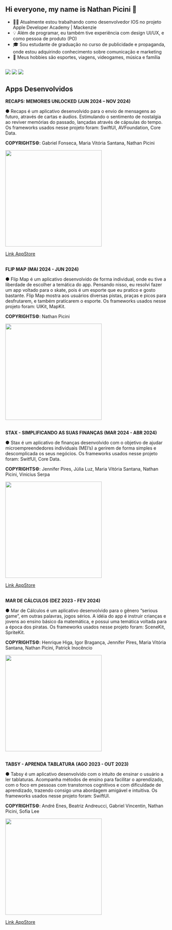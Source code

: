 ## Hi everyone, my name is Nathan Picini 👋

- 🧑‍💻 Atualmente estou trabalhando como desenvolvedor IOS no projeto Apple Developer Academy | Mackenzie
- 💡 Além de programar, eu também tive experiência com design UI/UX, e como pessoa de produto (PO)
- 🎓 Sou estudante de graduação no curso de publicidade e propaganda, onde estou adquirindo conhecimento sobre comunicação e marketing
- 🌱 Meus hobbies são esportes, viagens, videogames, música e família

##

<div> 
  <a href="https://instagram.com/nathannpicini" target="_blank"><img src="https://img.shields.io/badge/-Instagram-%23E4405F?style=for-the-badge&logo=instagram&logoColor=white" target="_blank"></a>
  <a href = "nathanpicini14@gmail.com"><img src="https://img.shields.io/badge/-Gmail-%23333?style=for-the-badge&logo=gmail&logoColor=white" target="_blank"></a>
  <a href= "https://www.linkedin.com/in/nathan-picini-a571b6237/" target="_blank"><img src="https://img.shields.io/badge/-LinkedIn-%230077B5?style=for-the-badge&logo=linkedin&logoColor=white" target="_blank"></a> 
</div>

## Apps Desenvolvidos

<b>RECAPS: MEMORIES UNLOCKED</b>								          						<b>(JUN 2024 – NOV 2024)</b>

●	Recaps é um aplicativo desenvolvido para o envio de mensagens ao futuro, através de cartas e áudios. Estimulando o sentimento de nostalgia ao reviver memórias do passado, lançadas através de cápsulas do tempo. Os frameworks usados nesse projeto foram: SwiftUI, AVFoundation, Core Data.

<b>COPYRIGHTS©️</b>: Gabriel Fonseca, Maria Vitória Santana, Nathan Picini

<img src="https://github.com/user-attachments/assets/dca8b196-503c-49f2-9c19-634b9e7901b6" width="300">

<a href="https://apps.apple.com/us/app/recaps-memories-unlocked/id6737288027">Link AppStore</a> <br><br>


<b>FLIP MAP</b>									              	          						<b>(MAI 2024 - JUN 2024)</b>

●	Flip Map é um aplicativo desenvolvido de forma individual, onde eu tive a liberdade de escolher a temática do app. Pensando nisso, eu resolvi fazer um app voltado para o skate, pois é um esporte que eu pratico e gosto bastante. Flip Map mostra aos usuários diversas pistas, praças e picos para desfrutarem, e também praticarem o esporte. Os frameworks usados nesse projeto foram: UIKit, MapKit.

<b>COPYRIGHTS©️</b>: Nathan Picini

<img src="https://github.com/user-attachments/files/17690102/FlipMap.pdf" width="300"> <br><br>


<b>STAX - SIMPLIFICANDO AS SUAS FINANÇAS</b>							          						<b>(MAR 2024 - ABR 2024)</b>
	          	              
●	Stax é um aplicativo de finanças desenvolvido com o objetivo de ajudar microempreendedores individuais (MEI’s) a gerirem de forma simples e descomplicada os seus negócios. Os frameworks usados nesse projeto foram: SwitfUI, Core Data. 

<b>COPYRIGHTS©️</b>: Jennifer Pires, Júlia Luz, Maria Vitória Santana, Nathan Picini, Vinicius Serpa

<img src="https://github.com/user-attachments/assets/1bbed5b8-8856-4537-b716-8b2e34bfe858" width="300">

<a href=https://apps.apple.com/br/app/stax/id6481496713>Link AppStore</a> <br><br>


<b>MAR DE CÁLCULOS</b> 									         							<b>(DEZ 2023 - FEV 2024)</b>

●	Mar de Cálculos é um aplicativo desenvolvido para o gênero “serious game”, em outras palavras, jogos sérios. A idéia do app é instruir crianças e jovens ao ensino básico da matemática, e possui uma temática voltada para a época dos piratas. Os frameworks usados nesse projeto foram: SceneKit, SpriteKit.

<b>COPYRIGHTS©️</b>: Henrique Higa, Igor Bragança, Jennifer Pires, Maria Vitória Santana, Nathan Picini, Patrick Inocêncio

<img src="https://github.com/user-attachments/assets/42f3579c-b3a9-427f-8b7d-797327d56e7b" width="300"> <br><br>


<b>TABSY - APRENDA TABLATURA</b>                                                                                                                        <b>(AGO 2023 - OUT 2023)</b>

●	Tabsy é um aplicativo desenvolvido com o intuito de ensinar o usuário a ler tablaturas. Acompanha métodos de ensino para facilitar o aprendizado, com o foco em pessoas com transtornos cognitivos e com dificuldade de aprendizado, trazendo consigo uma abordagem amigável e intuitiva. Os frameworks usados nesse projeto foram: SwiftUI.

<b>COPYRIGHTS©️</b>: André Enes, Beatriz Andreucci, Gabriel Vincentin, Nathan Picini, Sofia Lee

<img src= "https://github.com/user-attachments/assets/249c4a60-7d4c-4bde-aedd-ab800ab2f98b" width="300">

<a href= "https://apps.apple.com/br/app/tabsy-aprenda-tablatura/id6469644351">Link AppStore</a> 













